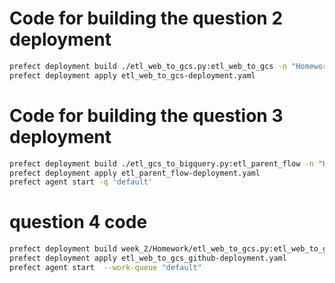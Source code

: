# Code for building the question 2 deployment

```zsh
prefect deployment build ./etl_web_to_gcs.py:etl_web_to_gcs -n "Homework ETL"
prefect deployment apply etl_web_to_gcs-deployment.yaml
```

# Code for building the question 3 deployment

```zsh
prefect deployment build ./etl_gcs_to_bigquery.py:etl_parent_flow -n "Homework Q3 ETL"
prefect deployment apply etl_parent_flow-deployment.yaml
prefect agent start -q 'default'
```

# question 4 code
```zsh
prefect deployment build week_2/Homework/etl_web_to_gcs.py:etl_web_to_gcs -n "Github storage" -sb github/zoomcamp-github -o etl_web_to_gcs_github-deployment.yaml
prefect deployment apply etl_web_to_gcs_github-deployment.yaml
prefect agent start  --work-queue "default"
```